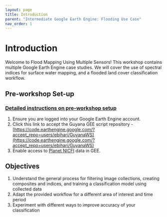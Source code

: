 ```yaml
---
layout: page
title: Introduction
parent: "Intermediate Google Earth Engine: Flooding Use Case"
nav_order: 1
---
```


# Introduction

Welcome to Flood Mapping Using Multiple Sensors! This workshop contains multiple Google Earth Engine case studies. We will cover the use of spectral indices for surface water mapping, and a flooded land cover classification workflow. 

## Pre-workshop Set-up

### **[Detailed instructions on pre-workshop setup](https://docs.google.com/document/d/16N5wXbWi767AG4k-BPusu9Gc0HXKrY9qACFN9JZkiAA/edit?usp=sharing)**    

1. Ensure you are logged into your Google Earth Engine account.
2. Click this link to accept the Guyana GEE script repository - [https://code.earthengine.google.com/?accept_repo=users/ebihari/GuyanaWS](https://code.earthengine.google.com/?accept_repo=users/ebihari/GuyanaWS)
3. Enable access to [Planet NICFI](https://developers.planet.com/docs/integrations/gee/nicfi/#:~:text=To%20access%20the%20NICFI%20Basemaps%20in%20GEE%3A%201,enter%20the%20email%20associated%20with%20your%20GEE%20account.) data in GEE.

## Objectives
1. Understand the general process for filtering image collections, creating composites and indices, and training a classification model using collected data
2. Adapt the provided workflow for a different area of interest and time period
3. Experiment with different ways to improve accuracy of your classification

